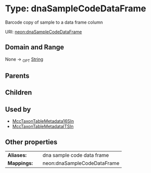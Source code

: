 
# Type: dnaSampleCodeDataFrame


Barcode copy of sample to a data frame column

URI: [neon:dnaSampleCodeDataFrame](https://data.neonscience.org/dnaSampleCodeDataFrame)


## Domain and Range

None ->  <sub>OPT</sub> [String](types/String.md)

## Parents


## Children


## Used by

 * [MccTaxonTableMetadata16SIn](MccTaxonTableMetadata16SIn.md)
 * [MccTaxonTableMetadataITSIn](MccTaxonTableMetadataITSIn.md)

## Other properties

|  |  |  |
| --- | --- | --- |
| **Aliases:** | | dna sample code data frame |
| **Mappings:** | | neon:dnaSampleCodeDataFrame |

